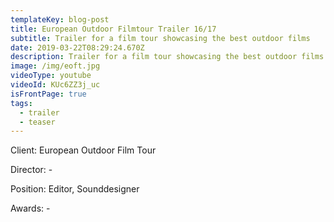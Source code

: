 ```yaml
---
templateKey: blog-post
title: European Outdoor Filmtour Trailer 16/17
subtitle: Trailer for a film tour showcasing the best outdoor films
date: 2019-03-22T08:29:24.670Z
description: Trailer for a film tour showcasing the best outdoor films
image: /img/eoft.jpg
videoType: youtube
videoId: KUc6ZZ3j_uc
isFrontPage: true
tags:
  - trailer
  - teaser
---
```

Client: European Outdoor Film Tour

Director: -

Position: Editor, Sounddesigner

Awards: -
